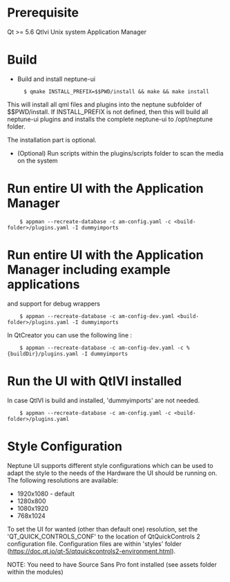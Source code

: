 # Prerequisite

Qt >= 5.6
QtIvi
Unix system
Application Manager

# Build

* Build and install neptune-ui

        $ qmake INSTALL_PREFIX=$$PWD/install && make && make install

This will install all qml files and plugins into the neptune subfolder of $$PWD/install. If INSTALL_PREFIX is not defined, then this will build all neptune-ui plugins and installs the complete neptune-ui to /opt/neptune folder.

The installation part is optional.

* (Optional) Run scripts within the plugins/scripts folder to scan the media on the system

# Run entire UI with the Application Manager

        $ appman --recreate-database -c am-config.yaml -c <build-folder>/plugins.yaml -I dummyimports

# Run entire UI with the Application Manager including example applications
and support for debug wrappers

        $ appman --recreate-database -c am-config-dev.yaml <build-folder>/plugins.yaml -I dummyimports

In QtCreator you can use the following line :

        $ appman --recreate-database -c am-config-dev.yaml -c %{buildDir}/plugins.yaml -I dummyimports

# Run the UI with QtIVI installed

In case QtIVI is build and installed, 'dummyimports' are not needed.

        $ appman --recreate-database -c am-config.yaml -c <build-folder>/plugins.yaml


# Style Configuration

Neptune UI supports different style configurations which can be used to adapt the style to the needs of the Hardware the UI should be running on.
The following resolutions are available:

* 1920x1080 - default
* 1280x800
* 1080x1920
* 768x1024

To set the UI for wanted (other than default one) resolution, set the 'QT_QUICK_CONTROLS_CONF' to the location of QtQuickControls 2 configuration file. Configuration files are within 'styles' folder (https://doc.qt.io/qt-5/qtquickcontrols2-environment.html).

NOTE: You need to have Source Sans Pro font installed (see assets folder within the modules)
